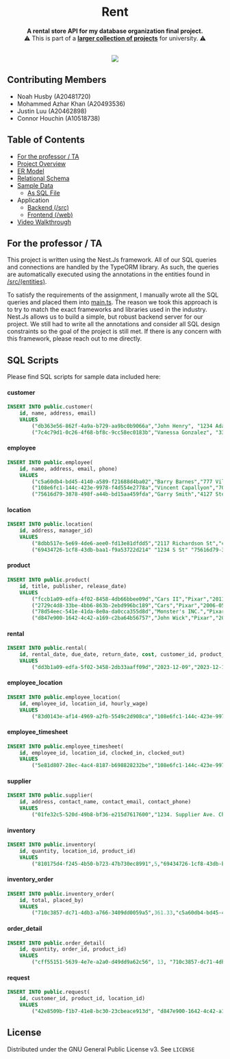 <!--suppress HtmlDeprecatedAttribute -->
<div align="center">

# Rent

<p>
  <b>A rental store API for my database organization final project. </b>
  <br/>
  ⚠️ This is part of a <a href="https://github.com/noahhusby/university"><strong>larger collection of projects</strong></a> for university. ⚠️
  <br/><br/>
</p>

[![](https://img.shields.io/github/license/noahhusby/rent)](https://github.com/noahhusby/rent/blob/main/LICENSE)
</div>

## Contributing Members
- Noah Husby (A20481720)
- Mohammed Azhar Khan (A20493536)
- Justin Luu (A20462898)
- Connor Houchin (A10518738)

## Table of Contents
- [For the professor / TA](https://github.com/noahhusby/rent/tree/main#for-the-professor--ta)
- [Project Overview](https://github.com/noahhusby/rent/blob/main/425_proj.pdf)
- [ER Model](https://github.com/noahhusby/rent/blob/main/er_diagram.png)
- [Relational Schema](https://github.com/noahhusby/rent/blob/main/relational_schema.pdf)
- [Sample Data](https://github.com/noahhusby/rent/tree/main#sql-scripts)
  - [As SQL File](https://github.com/noahhusby/rent/blob/main/sample_data.sql)
- Application
  - [Backend (/src)](https://github.com/noahhusby/rent/tree/main/src)
  - [Frontend (/web)](https://github.com/noahhusby/rent/tree/main/web)
- [Video Walkthrough](https://youtu.be/dTSDwB6lwqI)

## For the professor / TA

This project is written using the Nest.Js framework. All of our SQL queries and connections are handled by the TypeORM library.
As such, the queries are automatically executed using the annotations in the entities found in [/src/(entities)](https://github.com/noahhusby/rent/tree/main/src/).

To satisfy the requirements of the assignment, I manually wrote all the SQL queries and placed them into [main.ts](https://github.com/noahhusby/rent/blob/main/src/main.ts).
The reason we took this approach is to try to match the exact frameworks and libraries used in the industry.
Nest.Js allows us to build a simple, but robust backend server for our project. We still had to write all the annotations
and consider all SQL design constraints so the goal of the project is still met. If there is any concern with this framework,
please reach out to me directly.

## SQL Scripts

Please find SQL scripts for sample data included here: 
#### customer
```sql
INSERT INTO public.customer(
    id, name, address, email)
	VALUES 
	    ("db363e56-862f-4a9a-b729-aa9bc0b9066a","John Henry", "1234 Adams", "JHenry@gmail.com"),
	    ("7c4c79d1-0c26-4f68-bf8c-9cc58ec0183b","Vanessa Gonzalez", "3301 S State Street", "VanessaGG@icloud.com");
```

#### employee
```sql
INSERT INTO public.employee(
    id, name, address, email, phone)
	VALUES 
	    ("c5a60db4-bd45-4140-a589-f21688d4ba02","Barry Barnes","777 Village St","BBarnes@RentalStore.com","(925)-411-7386"),
	    ("108e6fc1-144c-423e-9978-f4d554e2778a","Vincent Capallyon","703 Kirk Ln","VMan703@gmail.com","(314)-773-9633"),
	    ("75616d79-3878-498f-a44b-bd15aa459fda","Garry Smith","4127 Stonesheep Ln","GarrySmithison@hotmail.com","(808)-734-1231");
```

#### location
```sql
INSERT INTO public.location(
    id, address, manager_id)
	VALUES 
	    ("8dbb517e-5e69-4de6-aee0-fd13e81dfdd5","2117 Richardson St","c5a60db4-bd45-4140-a589-f21688d4ba02")
	    ("69434726-1cf8-43db-baa1-f9a53722d214"	"1234 S St"	"75616d79-3878-498f-a44b-bd15aa459fda");
```

#### product
```sql
INSERT INTO public.product(
    id, title, publisher, release_date)
	VALUES 
	    ("fccb1a09-edfa-4f02-8458-4db66bbee09d","Cars II","Pixar","2011-06-24 00:00:00")
	    ("2729c4d8-33be-4bb6-863b-2ebd996bc189","Cars","Pixar","2006-05-26 00:00:00"),
	    ("78d54eec-541e-41da-8e0a-da0cca355d8d","Monster's INC.","Pixar","2001-11-02 00:00:00"),
	    ("d847e900-1642-4c42-a169-c2ba64b56757","John Wick","Pixar","2014-10-24 00:00:00");
```

#### rental
```sql
INSERT INTO public.rental(
    id, rental_date, due_date, return_date, cost, customer_id, product_id)
	VALUES 
	    ("dd3b1a09-edfa-5f02-3458-2db33aaff09d","2023-12-09","2023-12-16", 100,"db363e56-862f-4a9a-b729-aa9bc0b9066a","2729c4d8-33be-4bb6-863b-2ebd996bc189");
```

#### employee_location
```sql
INSERT INTO public.employee_location(
    id, employee_id, location_id, hourly_wage)
	VALUES 
	    ("83d0143e-af14-4969-a2fb-5549c2d908ca","108e6fc1-144c-423e-9978-f4d554e2778a","69434726-1cf8-43db-baa1-f9a53722d214", 16.80);
```

#### employee_timesheet
```sql
INSERT INTO public.employee_timesheet(
    id, employee_id, location_id, clocked_in, clocked_out)
	VALUES 
	    ("5e81d807-28ec-4ac4-8187-b698828232be","108e6fc1-144c-423e-9978-f4d554e2778a","69434726-1cf8-43db-baa1-f9a53722d214", "2023-12-9T00:09:38Z", "2023-12-10T00:09:38Z);
```

#### supplier
```sql
INSERT INTO public.supplier(
    id, address, contact_name, contact_email, contact_phone)
	VALUES 
	    ("01fe32c5-520d-49b8-bf36-e215d7617600","1234. Supplier Ave. Chicago, IL","Joe Supplier", "joe@supplier.com", "(555) 555-5555");
```

#### inventory
```sql
INSERT INTO public.inventory(
    id, quantity, location_id, product_id)
	VALUES 
	    ("810175d4-f245-4b50-b723-47b730ec8991",5,"69434726-1cf8-43db-baa1-f9a53722d214","2729c4d8-33be-4bb6-863b-2ebd996bc189");
```

#### inventory_order
```sql
INSERT INTO public.inventory_order(
    id, total, placed_by)
	VALUES 
	    ("710c3857-dc71-4db3-a766-3409dd0059a5",361.33,"c5a60db4-bd45-4140-a589-f21688d4ba02");
```

#### order_detail
```sql
INSERT INTO public.order_detail(
    id, quantity, order_id, product_id)
	VALUES 
	    ("cff55151-5639-4e7e-a2a0-d49dd9a62c56", 13, "710c3857-dc71-4db3-a766-3409dd0059a5", "d847e900-1642-4c42-a169-c2ba64b56757");
```

#### request
```sql
INSERT INTO public.request(
    id, customer_id, product_id, location_id)
	VALUES 
	    ("42e8509b-f1b7-41e8-bc30-23cbeace913d", "d847e900-1642-4c42-a169-c2ba64b56757", "69434726-1cf8-43db-baa1-f9a53722d214");
```

## License

Distributed under the GNU General Public License v3. See `LICENSE`
